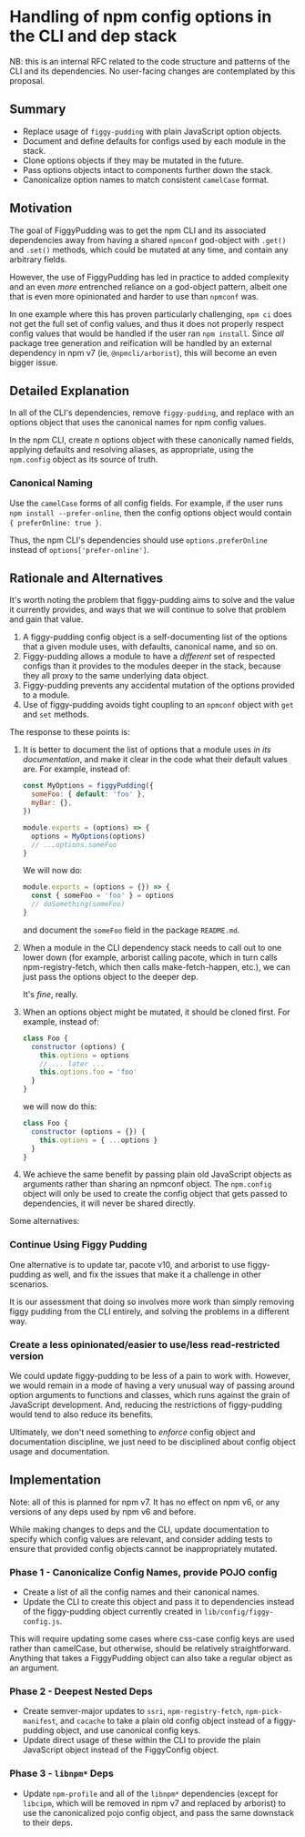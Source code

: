 # Handling of npm config options in the CLI and dep stack

NB: this is an internal RFC related to the code structure and patterns of
the CLI and its dependencies.  No user-facing changes are contemplated by
this proposal.

## Summary

- Replace usage of `figgy-pudding` with plain JavaScript option objects.
- Document and define defaults for configs used by each module in the
  stack.
- Clone options objects if they may be mutated in the future.
- Pass options objects intact to components further down the stack.
- Canonicalize option names to match consistent `camelCase` format.

## Motivation

The goal of FiggyPudding was to get the npm CLI and its associated
dependencies away from having a shared `npmconf` god-object with `.get()`
and `.set()` methods, which could be mutated at any time, and contain any
arbitrary fields.

However, the use of FiggyPudding has led in practice to added complexity
and an even _more_ entrenched reliance on a god-object pattern, albeit one
that is even more opinionated and harder to use than `npmconf` was.

In one example where this has proven particularly challenging, `npm ci`
does not get the full set of config values, and thus it does not properly
respect config values that would be handled if the user ran `npm install`.
Since _all_ package tree generation and reification will be handled by an
external dependency in npm v7 (ie, `@npmcli/arborist`), this will become an
even bigger issue.

## Detailed Explanation

In all of the CLI's dependencies, remove `figgy-pudding`, and replace with
an options object that uses the canonical names for npm config values.

In the npm CLI, create n options object with these canonically named
fields, applying defaults and resolving aliases, as appropriate, using the
`npm.config` object as its source of truth.

### Canonical Naming

Use the `camelCase` forms of all config fields.  For example, if the user
runs `npm install --prefer-online`, then the config options object would
contain `{ preferOnline: true }`.

Thus, the npm CLI's dependencies should use `options.preferOnline` instead
of `options['prefer-online']`.

## Rationale and Alternatives

It's worth noting the problem that figgy-pudding aims to solve and the value
it currently provides, and ways that we will continue to solve that problem
and gain that value.

1. A figgy-pudding config object is a self-documenting list of the options
   that a given module uses, with defaults, canonical name, and so on.
2. Figgy-pudding allows a module to have a _different_ set of respected
   configs than it provides to the modules deeper in the stack, because
   they all proxy to the same underlying data object.
3. Figgy-pudding prevents any accidental mutation of the options provided
   to a module.
4. Use of figgy-pudding avoids tight coupling to an `npmconf` object with
   `get` and `set` methods.

The response to these points is:

1. It is better to document the list of options that a module uses _in its
   documentation_, and make it clear in the code what their default values
   are.  For example, instead of: 

    ```js
    const MyOptions = figgyPudding({
      someFoo: { default: 'foo' },
      myBar: {},
    })

    module.exports = (options) => {
      options = MyOptions(options)
      // ...options.someFoo
    }
    ```

    We will now do:

    ```js
    module.exports = (options = {}) => {
      const { someFoo = 'foo' } = options
      // doSomething(someFoo)
    }
    ```

    and document the `someFoo` field in the package `README.md`.

2. When a module in the CLI dependency stack needs to call out to one lower
   down (for example, arborist calling pacote, which in turn calls
   npm-registry-fetch, which then calls make-fetch-happen, etc.), we can
   just pass the options object to the deeper dep.

    It's _fine_, really.

3. When an options object might be mutated, it should be cloned first.  For
   example, instead of:

    ```js
    class Foo {
      constructor (options) {
        this.options = options
        // ... later ...
        this.options.foo = 'foo'
      }
    }
    ```

    we will now do this:

    ```js
    class Foo {
      constructor (options = {}) {
        this.options = { ...options }
      }
    }
    ```

4. We achieve the same benefit by passing plain old JavaScript objects as
   arguments rather than sharing an npmconf object.  The `npm.config`
   object will only be used to create the config object that gets passed to
   dependencies, it will never be shared directly.

Some alternatives:

### Continue Using Figgy Pudding

One alternative is to update tar, pacote v10, and arborist to use
figgy-pudding as well, and fix the issues that make it a challenge in other
scenarios.

It is our assessment that doing so involves more work than simply removing
figgy pudding from the CLI entirely, and solving the problems in a
different way.

### Create a less opinionated/easier to use/less read-restricted version

We could update figgy-pudding to be less of a pain to work with.  However,
we would remain in a mode of having a very unusual way of passing around
option arguments to functions and classes, which runs against the grain of
JavaScript development.  And, reducing the restrictions of figgy-pudding
would tend to also reduce its benefits.

Ultimately, we don't need something to _enforce_ config object and
documentation discipline, we just need to be disciplined about config
object usage and documentation.

## Implementation

Note: all of this is planned for npm v7.  It has no effect on npm v6, or
any versions of any deps used by npm v6 and before.

While making changes to deps and the CLI, update documentation to specify
which config values are relevant, and consider adding tests to ensure that
provided config objects cannot be inappropriately mutated.

### Phase 1 - Canonicalize Config Names, provide POJO config

- Create a list of all the config names and their canonical names.
- Update the CLI to create this object and pass it to dependencies instead of
  the figgy-pudding object currently created in
  `lib/config/figgy-config.js`.

This will require updating some cases where css-case config keys are used
rather than camelCase, but otherwise, should be relatively straightforward.
Anything that takes a FiggyPudding object can also take a regular object as
an argument.

### Phase 2 - Deepest Nested Deps

- Create semver-major updates to `ssri`, `npm-registry-fetch`,
  `npm-pick-manifest`, and `cacache` to take a plain old config object
  instead of a figgy-pudding object, and use canonical config keys.
- Update direct usage of these within the CLI to provide the plain
  JavaScript object instead of the FiggyConfig object.

### Phase 3 - `libnpm*` Deps

- Update `npm-profile` and all of the `libnpm*` dependencies (except for
  `libcipm`, which will be removed in npm v7 and replaced by arborist) to
  use the canonicalized pojo config object, and pass the same downstack to
  their deps.
